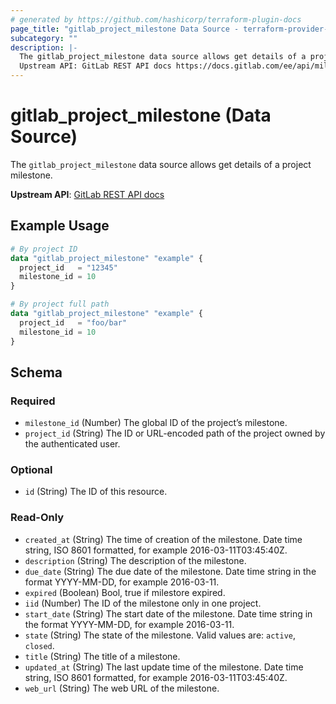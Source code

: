 ```yaml
---
# generated by https://github.com/hashicorp/terraform-plugin-docs
page_title: "gitlab_project_milestone Data Source - terraform-provider-gitlab"
subcategory: ""
description: |-
  The gitlab_project_milestone data source allows get details of a project milestone.
  Upstream API: GitLab REST API docs https://docs.gitlab.com/ee/api/milestones.html
---
```


# gitlab_project_milestone (Data Source)

The `gitlab_project_milestone` data source allows get details of a project milestone.

**Upstream API**: [GitLab REST API docs](https://docs.gitlab.com/ee/api/milestones.html)

## Example Usage

```terraform
# By project ID
data "gitlab_project_milestone" "example" {
  project_id   = "12345"
  milestone_id = 10
}

# By project full path
data "gitlab_project_milestone" "example" {
  project_id   = "foo/bar"
  milestone_id = 10
}
```

<!-- schema generated by tfplugindocs -->
## Schema

### Required

- `milestone_id` (Number) The global ID of the project’s milestone.
- `project_id` (String) The ID or URL-encoded path of the project owned by the authenticated user.

### Optional

- `id` (String) The ID of this resource.

### Read-Only

- `created_at` (String) The time of creation of the milestone. Date time string, ISO 8601 formatted, for example 2016-03-11T03:45:40Z.
- `description` (String) The description of the milestone.
- `due_date` (String) The due date of the milestone. Date time string in the format YYYY-MM-DD, for example 2016-03-11.
- `expired` (Boolean) Bool, true if milestore expired.
- `iid` (Number) The ID of the milestone only in one project.
- `start_date` (String) The start date of the milestone. Date time string in the format YYYY-MM-DD, for example 2016-03-11.
- `state` (String) The state of the milestone. Valid values are: `active`, `closed`.
- `title` (String) The title of a milestone.
- `updated_at` (String) The last update time of the milestone. Date time string, ISO 8601 formatted, for example 2016-03-11T03:45:40Z.
- `web_url` (String) The web URL of the milestone.


